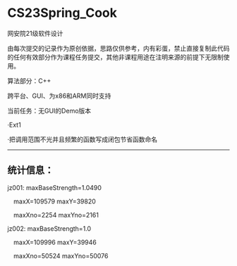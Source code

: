 # CS23Spring_Cook
网安院21级软件设计

由每次提交的记录作为原创依据，思路仅供参考，内有彩蛋，禁止直接复制此代码的任何有效部分作为课程任务提交，其他非课程用途在注明来源的前提下无限制使用。

算法部分：C++

跨平台、GUI、为x86和ARM同时支持

当前任务：无GUI的Demo版本

·Ext1

·把调用范围不光并且频繁的函数写成闭包节省函数命名


---

## 统计信息：

jz001: maxBaseStrength=1.0490 

&emsp;maxX=109579     maxY=39820 

&emsp;maxXno=2254     maxYno=2161 

jz002: maxBaseStrength=1.0 

&emsp;maxX=109996     maxY=39946 

&emsp;maxXno=50524    maxYno=50076 